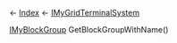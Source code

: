 ← [Index](Api-Index) ← [IMyGridTerminalSystem](Sandbox.ModAPI.Ingame.IMyGridTerminalSystem)

[IMyBlockGroup](Sandbox.ModAPI.Ingame.IMyBlockGroup) GetBlockGroupWithName()